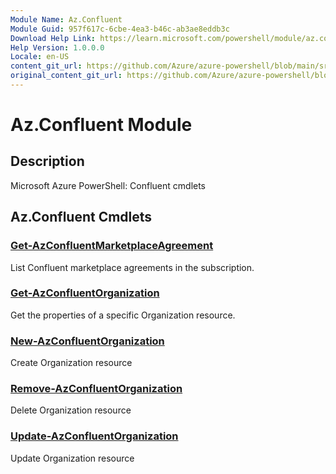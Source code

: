 ```yaml
---
Module Name: Az.Confluent
Module Guid: 957f617c-6cbe-4ea3-b46c-ab3ae8eddb3c
Download Help Link: https://learn.microsoft.com/powershell/module/az.confluent
Help Version: 1.0.0.0
Locale: en-US
content_git_url: https://github.com/Azure/azure-powershell/blob/main/src/Confluent/Confluent/help/Az.Confluent.md
original_content_git_url: https://github.com/Azure/azure-powershell/blob/main/src/Confluent/Confluent/help/Az.Confluent.md
---
```


# Az.Confluent Module
## Description
Microsoft Azure PowerShell: Confluent cmdlets

## Az.Confluent Cmdlets
### [Get-AzConfluentMarketplaceAgreement](Get-AzConfluentMarketplaceAgreement.md)
List Confluent marketplace agreements in the subscription.

### [Get-AzConfluentOrganization](Get-AzConfluentOrganization.md)
Get the properties of a specific Organization resource.

### [New-AzConfluentOrganization](New-AzConfluentOrganization.md)
Create Organization resource

### [Remove-AzConfluentOrganization](Remove-AzConfluentOrganization.md)
Delete Organization resource

### [Update-AzConfluentOrganization](Update-AzConfluentOrganization.md)
Update Organization resource

